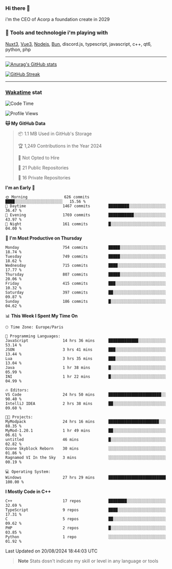 ### Hi there 👋

i'm the CEO of Acorp a foundation create in 2029  

### 🧰 Tools and technologie i'm playing with

[Nuxt3](https://nuxt.com), [Vue3](https://vuejs.org/), [Nodejs](https://nodejs.org), [Bun](https://bun.sh/), discord.js, typescript, javascript, c++, qt6, python, php

---

[![Anurag's GitHub stats](https://github-readme-stats.vercel.app/api?username=ackimixs&show_icons=true&theme=github_dark&count_private=true)](https://www.ackimixs.xyz)

[![GitHub Streak](https://github-readme-streak-stats.herokuapp.com?user=Ackimixs&theme=github-dark-blue&date_format=j%20M%5B%20Y%5D&mode=weekly)](https://git.io/streak-stats)

---
 
 ### [Wakatime](https://wakatime.com/) stat

<!--START_SECTION:waka-->
![Code Time](http://img.shields.io/badge/Code%20Time-1%2C231%20hrs%2027%20mins-blue)

![Profile Views](http://img.shields.io/badge/Profile%20Views-0-blue)

**🐱 My GitHub Data** 

> 📦 1.1 MB Used in GitHub's Storage 
 > 
> 🏆 1,249 Contributions in the Year 2024
 > 
> 🚫 Not Opted to Hire
 > 
> 📜 21 Public Repositories 
 > 
> 🔑 16 Private Repositories 
 > 
**I'm an Early 🐤** 

```text
🌞 Morning                626 commits         ████░░░░░░░░░░░░░░░░░░░░░   15.56 % 
🌆 Daytime                1467 commits        █████████░░░░░░░░░░░░░░░░   36.47 % 
🌃 Evening                1769 commits        ███████████░░░░░░░░░░░░░░   43.97 % 
🌙 Night                  161 commits         █░░░░░░░░░░░░░░░░░░░░░░░░   04.00 % 
```
📅 **I'm Most Productive on Thursday** 

```text
Monday                   754 commits         █████░░░░░░░░░░░░░░░░░░░░   18.74 % 
Tuesday                  749 commits         █████░░░░░░░░░░░░░░░░░░░░   18.62 % 
Wednesday                715 commits         ████░░░░░░░░░░░░░░░░░░░░░   17.77 % 
Thursday                 807 commits         █████░░░░░░░░░░░░░░░░░░░░   20.06 % 
Friday                   415 commits         ███░░░░░░░░░░░░░░░░░░░░░░   10.32 % 
Saturday                 397 commits         ██░░░░░░░░░░░░░░░░░░░░░░░   09.87 % 
Sunday                   186 commits         █░░░░░░░░░░░░░░░░░░░░░░░░   04.62 % 
```


📊 **This Week I Spent My Time On** 

```text
🕑︎ Time Zone: Europe/Paris

💬 Programming Languages: 
JavaScript               14 hrs 36 mins      █████████████░░░░░░░░░░░░   53.14 % 
JSON                     3 hrs 41 mins       ███░░░░░░░░░░░░░░░░░░░░░░   13.44 % 
Lua                      3 hrs 35 mins       ███░░░░░░░░░░░░░░░░░░░░░░   13.04 % 
Java                     1 hr 38 mins        █░░░░░░░░░░░░░░░░░░░░░░░░   05.99 % 
INI                      1 hr 22 mins        █░░░░░░░░░░░░░░░░░░░░░░░░   04.99 % 

🔥 Editors: 
VS Code                  24 hrs 50 mins      ███████████████████████░░   90.40 % 
IntelliJ IDEA            2 hrs 38 mins       ██░░░░░░░░░░░░░░░░░░░░░░░   09.60 % 

🐱‍💻 Projects: 
MyModpack                24 hrs 16 mins      ██████████████████████░░░   88.35 % 
MyMod-1.20.1             1 hr 49 mins        ██░░░░░░░░░░░░░░░░░░░░░░░   06.61 % 
untitled                 46 mins             █░░░░░░░░░░░░░░░░░░░░░░░░   02.82 % 
Ozone Skyblock Reborn    30 mins             ░░░░░░░░░░░░░░░░░░░░░░░░░   01.86 % 
Ragnamod VI In the Sky   3 mins              ░░░░░░░░░░░░░░░░░░░░░░░░░   00.19 % 

💻 Operating System: 
Windows                  27 hrs 29 mins      █████████████████████████   100.00 % 
```

**I Mostly Code in C++** 

```text
C++                      17 repos            ████████░░░░░░░░░░░░░░░░░   32.69 % 
TypeScript               9 repos             ████░░░░░░░░░░░░░░░░░░░░░   17.31 % 
C                        5 repos             ██░░░░░░░░░░░░░░░░░░░░░░░   09.62 % 
PHP                      2 repos             █░░░░░░░░░░░░░░░░░░░░░░░░   03.85 % 
Python                   1 repo              ░░░░░░░░░░░░░░░░░░░░░░░░░   01.92 % 
```




 Last Updated on 20/08/2024 18:44:03 UTC
<!--END_SECTION:waka-->

> **Note**
> Stats dosn't indicate my skill or level in any language or tools
